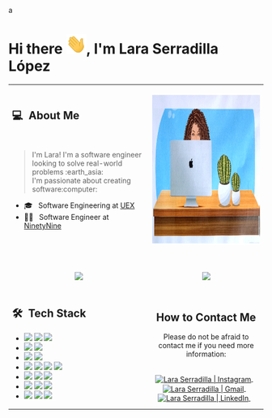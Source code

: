 a
# Hi there <img src="https://github.com/lserradi/lserradi/blob/main/assets/Hi.gif" width="40px">, I'm Lara Serradilla López
<table >
  <tr>
    <td width="55%">
      <h2> 💻 &nbsp;About Me </h2>
      <br>
      <blockquote>
        <p> 
        I'm Lara! I'm a software engineer looking to solve real-world problems :earth_asia:
          <br>
          I'm passionate about creating software:computer:
        </p>
      </blockquote>
       <ul>
        <li>🎓 &nbsp; Software Engineering at <a href="https://www.unex.es">UEX</a></li> 
        <li>👩‍💻 &nbsp; Software Engineer at <a href="https://ninetynine.com/">NinetyNine</a></li>
       </ul>
       <br>
    </td>
    <td width="100%">
     <p align="center">
      <a href="https://github.com/lserradi">
      <img height="300em" src="https://github.com/lserradi/lserradi/blob/main/images/retrato.png"/>
      </a>
     </p>
    </td>
  </tr>
  <tr>
    <td width="55%">
      <p align="center">
        <br>
        <img height="180em" src="https://github-readme-stats-eight-theta.vercel.app/api?username=lserradi&show_icons=true&theme=dark&include_all_commits=true&count_private=true"/>
      </p>
    </td>
    <td width="45%">
      <p align="center">
        <br>
        <img height="165em" src="https://github-readme-stats.vercel.app/api/top-langs/?username=lserradi&theme=light&layout=compact"/>
      </p>
    </td>
  </tr>
  <tr>
   <td width="55%">
     <h2> 🛠 &nbsp;Tech Stack</h2>
     <ul>
      <li>
        <img src="https://img.shields.io/badge/-Kotlin-05122A?style=flat&logo=kotlin"/>
        <img src="https://img.shields.io/badge/-Java-05122A?style=flat&logo=java"/>
        <img src="https://img.shields.io/badge/-Markdown-05122A?style=flat&logo=markdown"/>
      </li>
      <li>
        <img src="https://img.shields.io/badge/-Spring-05122A?style=flat&logo=spring"/>
         <img src="https://img.shields.io/badge/-Android-05122A?style=flat&logo=android"/>
      </li>
      <li>
        <img src="https://img.shields.io/badge/-JavaScript-05122A?style=flat&logo=javascript"/>
        <img src="https://img.shields.io/badge/-TypeScript-05122A?style=flat&logo=typescript"/>
      </li>
      <li>
        <img src="https://img.shields.io/badge/-Git-05122A?style=flat&logo=git"/>
         <img src="https://img.shields.io/badge/-Bitbucket-05122A?style=flat&logo=Bitbucket"/>
        <img src="https://img.shields.io/badge/-Github-05122A?style=flat&logo=github"/>
        <img src="https://img.shields.io/badge/-Gitlab-05122A?style=flat&logo=gitlab"/>
      </li>
      <li>
        <img src="https://img.shields.io/badge/-MySql-05122A?style=flat&logo=mysql"/>
        <img src="https://img.shields.io/badge/-SQLite-05122A?style=flat&logo=sqlite"/>
         <img src="https://img.shields.io/badge/-PostgreSQL-05122A?style=flat&logo=postgresql"/>
      </li>
     <li>
        <img src="https://img.shields.io/badge/-Jira-05122A?style=flat&logo=Jira"/>
        <img src="https://img.shields.io/badge/-Asana-05122A?style=flat&logo=asana"/>
       <img src="https://img.shields.io/badge/-Confluence-05122A?style=flat&logo=confluence"/>
      </li>
      <li>
        <img src="https://img.shields.io/badge/-IntelliJ-05122A?style=flat&logo=intellijidea"/>
        <img src="https://img.shields.io/badge/-VS%20Code-05122A?style=flat&logo=visual-studio-code&logoColor=007ACC"/>
        <img src="https://img.shields.io/badge/-Android Studio-05122A?style=flat&logo=android studio"/>
      </li>
     </ul>
   </td>
   <td width="45%">
    <div align="center">
      <h2><b>How to Contact Me</b></h2>
      <p>Please do not be afraid to contact me if you need more information:
      </p>
      <br>
      <a href="https://www.instagram.com/laritaasl/" target="_blank">
      <img align="center" alt="Lara Serradilla | Instagram" width="40em" src="https://img.icons8.com/ios-glyphs/50/000000/instagram-new.png" />
      </a> &nbsp;&nbsp;
      <a href="mailto:laraserradillalopez@gmail.com" >
      <img align="center" alt="Lara Serradilla | Gmail" width="40em" src="https://img.icons8.com/ios-glyphs/50/000000/gmail.png" />
      </a> &nbsp;&nbsp;
      <a href="https://www.linkedin.com/in/lara-serradilla-lópez-9420aa108/" >
      <img align="center" alt="Lara Serradilla | LinkedIn" width="40em" src="https://img.icons8.com/ios-glyphs/50/000000/linkedin.png" />
      </a> &nbsp;&nbsp;
      <br>  
    </div>
   </td>
  </tr>
</table>

